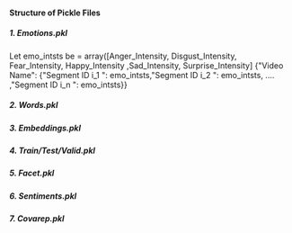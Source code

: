 #### Structure of Pickle Files

##### 1. Emotions.pkl 

Let emo_intsts be  = array([Anger_Intensity, Disgust_Intensity, Fear_Intensity, Happy_Intensity ,Sad_Intensity,   Surprise_Intensity]
{"Video Name": {"Segment ID i_1 ": emo_intsts,"Segment ID i_2 ": emo_intsts, .... ,"Segment ID i_n ": emo_intsts}}

##### 2. Words.pkl 

##### 3. Embeddings.pkl 

##### 4. Train/Test/Valid.pkl 

##### 5. Facet.pkl 

##### 6. Sentiments.pkl 

##### 7. Covarep.pkl 



